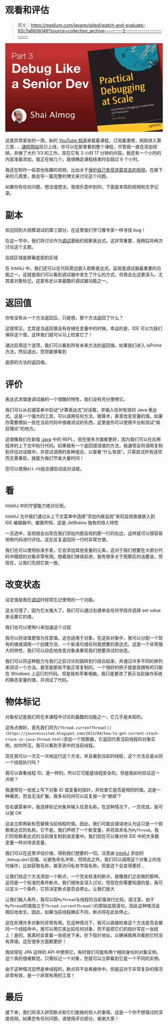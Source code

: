 # 观看和评估

> 原文：<https://medium.com/javarevisited/watch-and-evaluate-92c7a660b146?source=collection_archive---------2----------------------->

![](img/24ee626b14babe824e1b28e501de1378.png)

这是异常紧张的一周。新的 [YouTube 频道](https://www.youtube.com/@debugagent)承载着课程，订阅量激增，刚刚进入第三周……[课程网站](https://course.debugagent.com/)现已上线，你可以在那里看到整个课程，尽管我一直在添加视频，并做了大约 1/3 的工作。现在它有 3 小时 17 分钟的内容。我还有一个小时的内容准备添加，我正在做几个。我很确定课程结束时会超过 6 个小时。

我还在制作一些其他有趣的视频，比如关于[保护自己免受连载攻击的视频](https://www.youtube.com/watch?v=xLXFhRLkxLc)。在接下来的几周里，我会写一篇完整的博文来讨论这个问题。

如果你有任何问题，想法或想法，我很乐意听到你。下面是本周的视频和文字记录。

# 副本

欢迎回到大规模调试的第三部分，在这里我们学习像专家一样寻找 bug！

在这一节中，我们将讨论作为[调试](https://javarevisited.blogspot.com/2022/09/java-debugging-interview-questions.html)基础的观察表达式。这非常重要，我稍后将再次讨论这个主题。

监视区域是屏幕底部的区域

在 IntelliJ 中，我们还可以在代码旁边嵌入观察表达式。监视是调试器最重要的功能之一。这就是我们可以看到调试器中发生了什么的方式。但我会比这更深入。尤其是对象标记，这是有史以来最酷的调试器功能之一。

# 返回值

你有没有从一个方法返回后，只是想，那个方法返回了什么？

这很常见，尤其是当返回值没有存储在变量中的时候。幸运的是，IDE 可以为我们保存这个值，这样我们就可以马上检查它了！

通过启用这个选项，我们可以看到所有未来方法的返回值。如果我们进入 isPrime 方法，然后退出，您将能够看到

底部的方法的返回值。

# 评价

表达式求值是调试器的一个很酷的特性，我们没有充分使用它。

我们可以从右键菜单中启动“计算表达式”对话框，并输入任何有效的 Java 表达式。这是一个强大的工具，可以调用任何方法，做算术，甚至改变变量的值。如果你需要模拟一些在当前代码中很难测试的东西，这里是你可以使用平台和测试“疯狂理论”的地方。

这很像我们在新版 [Java](/javarevisited/10-best-places-to-learn-java-online-for-free-ce5e713ab5b2) 中的 REPL，但在很多方面都更好，因为我们可以在应用程序的上下文中执行代码。如果我有一个返回错误值的方法，我通常会将调用复制到评估对话框中，并尝试调用的各种组合，以查看“什么有效”。只需尝试所有选项而无需重启，就能为我们节省大量时间！

您可以使用`Alt-F8`组合键启动该对话框。

# 看

IntelliJ 中的守望能力绝对壮观。

IntelliJ 允许我们通过从上下文菜单中选择“添加内联监视”来将监视直接嵌入到 IDE 编辑器中。据我所知，这是 JetBrains 独有的惊人特性

一旦选中，监视就会出现在我们添加内嵌监视的那一行的右边，这样就可以很容易地用代码进行评估。这在反复返回同一行时非常方便。

我们也可以使用标准手表，它会添加其他变量的元素。这对于我们想要在大部分代码中跟踪的对象非常有用。随着我们继续前进，我有很多关于观察区的话要说，但现在，让我们先把它放一放。

# 改变状态

设定值是我在[调试](https://www.java67.com/2018/01/how-to-remote-debug-java-application-in-Eclipse.html)时经常忘记使用的一个功能。

这太可惜了，因为它太强大了。我们可以通过右键单击任何字段并选择 set value 来设置它的值。

我们也可以使用`F2`来加速这个过程

我可以将该值更改为任意值。这也适用于对象，在这些对象中，我可以分配一个现有的值或调用一个创建方法、一个新语句或任何我想要的表达式。这是一个非常强大的特性，我们可以动态地改变对象来重现我们想要测试的状态。

我们可以将这种能力与我们之前讨论的跳转到行结合起来，并通过许多不同的排列来测试一个方法。甚至是那些不能正常复制的。一个很好的例子就是我拥有的只能在 Windows 上运行的代码。但是我有苹果电脑。我只是更改了表示当前操作系统的静态变量的值，并测试了代码。

# 物体标记

对象标记是我们将在本课程中讨论的最酷的功能之一，它几乎是未知的。

这有点微妙，首先我们将为`[Thread.currentThread()](https://javarevisited.blogspot.com/2013/04/how-to-get-current-stack-trace-in-java-thread.html)`添加一个观察器，它返回代表当前线程的对象实例。如你所见，我可以看到手表中的当前线程。

现在我可以一次又一次地运行这个方法，并且看到当前的线程，这个方法总是从同一个线程执行吗？

我可以查看线程 ID。是一样的。所以它可能是线程安全的。但是我如何验证这一点呢？

我通常在一张纸上写下对象 ID 或变量的指针，并检查它是否是相同的值。这是一种痛苦，而且无法扩展。我多长时间可以反复按一次“继续”?

在右键菜单中，我选择标记对象并输入任意名称。在这种情况下，一旦完成，我可以按 OK

这会立即用新标签替换当前线程的值。因此，我们可能会错误地认为这只是一个观察表达式的名称。它不是。我们声明了一个新变量，并将其命名为`MyThread`。我们将观察表达式的当前值复制到该变量中。我们现在可以像对待 IDE 中的大多数变量一样对待该变量。

我们可以在这里评估价值，得到我们想要的一切。注意由 [IntelliJ](/javarevisited/7-best-courses-to-learn-intellij-idea-for-beginners-and-experienced-java-programmers-2e9aa9bb0c05) 添加的`_DebugLabel`后缀，以避免命名冲突，但除此之外，我们可以调用这个对象上的任何操作，比如获取名称，甚至访问私有字段名称。但是这个会变得更好…

让我们给这个方法添加一个断点，一个完全标准的断点，就像我们之前做的那样。这将是一个标准的条件断点，我们很快会深入讨论，但现在你需要知道的是，我可以定义一个条件，它将决定断点是否会停止。让我们放大

让我们输入条件，我可以将`MyThread`与线程的当前值进行比较。请注意，由于`MyThread`的值独立于`Thread.currentThread()`的原始监视语句，因此这种情况会相应地发生。因此，如果当前线程确实不同，断点将在此处停止。

这在处理许多对象时非常有用。在这种情况下，我可以直接检查这个方法是否会被同一个线程命中。我可以用它来比较任何对象，而不是把它们的指针写在一张纸上！是的。我真的会拿着一张纸坐下来，抄下指针地址，以确保我再次看到它时没有弄错。这在很多方面都更好！

我经常在 JPA 这样的 API 中使用它，有时我们可能有两个相同身份的对象实例。这个真的很难察觉。只需标记一个对象，您就可以立即看到它是一个不同的实例。

由于这种情况显然是单线程的，断点将不会再被命中。但是这对于非常复杂的情况非常有效，是一个非常有用的工具！

# 最后

接下来，我们将深入研究断点和它们能做的惊人的事情。这是一个你不想错过的深度视频。如果您有任何问题，请使用评论部分。谢谢大家！